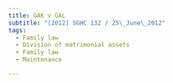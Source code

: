 ```yaml
---
title: GAK v GAL 
subtitle: "[2012] SGHC 132 / 25\_June\_2012"
tags:
  - Family law
  - Division of matrimonial assets
  - Family law
  - Maintenance

---
```


